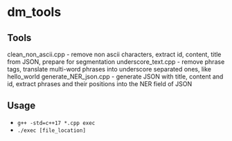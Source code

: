 # dm_tools
## Tools
clean_non_ascii.cpp - remove non ascii characters, extract id, content, title from JSON, prepare for segmentation
underscore_text.cpp - remove phrase tags, translate multi-word phrases into underscore separated ones, like hello_world
generate_NER_json.cpp - generate JSON with title, content and id, extract phrases and their positions into the NER field of JSON
## Usage
- `g++ -std=c++17 *.cpp exec`
- `./exec [file_location]`
